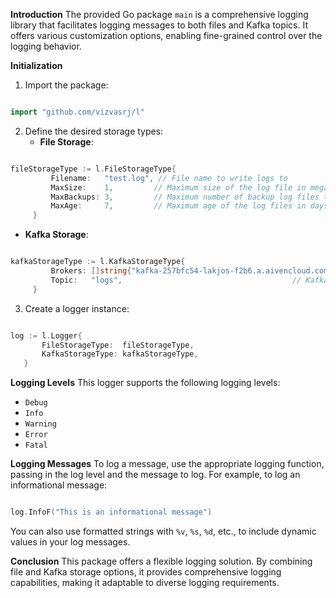 
**Introduction**
The provided Go package `main`  is a comprehensive logging library that facilitates logging messages to both files and Kafka topics. It offers various customization options, enabling fine-grained control over the logging behavior.

**Initialization**
1. Import the package:
   
```go

import "github.com/vizvasrj/l"

```

2. Define the desired storage types:
   - **File Storage**:
     
```go

fileStorageType := l.FileStorageType{
         Filename:   "test.log", // File name to write logs to
         MaxSize:    1,         // Maximum size of the log file in megabytes. When the file reaches this size, it will be rotated.
         MaxBackups: 3,         // Maximum number of backup log files to keep. Older logs will be deleted as new logs are created.
         MaxAge:     7,         // Maximum age of the log files in days. Logs older than this age will be deleted.
     }

```
   - **Kafka Storage**:
     
```go

kafkaStorageType := l.KafkaStorageType{
         Brokers: []string{"kafka-257bfc54-lakjos-f2b6.a.aivencloud.com:19190"}, // List of Kafka brokers to connect to
         Topic:   "logs",                                      // Kafka topic to write logs to
     }

```

3. Create a logger instance:
   
```go

log := l.Logger{
       FileStorageType:  fileStorageType,
       KafkaStorageType: kafkaStorageType,
   }

```

**Logging Levels**
This logger supports the following logging levels:
- `Debug`
- `Info`
- `Warning`
- `Error`
- `Fatal`

**Logging Messages**
To log a message, use the appropriate logging function, passing in the log level and the message to log. For example, to log an informational message:
```go

log.InfoF("This is an informational message")

```
You can also use formatted strings with `%v`, `%s`, `%d`, etc., to include dynamic values in your log messages.

**Conclusion**
This package offers a flexible logging solution. By combining file and Kafka storage options, it provides comprehensive logging capabilities, making it adaptable to diverse logging requirements.